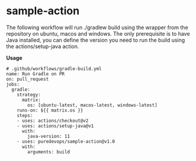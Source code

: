 # sample-action

The following workflow will run ./gradlew build using the wrapper from the repository on ubuntu, macos and windows. The only prerequisite is to have Java installed, you can define the version you need to run the build using the actions/setup-java action.

**Usage**
```
# .github/workflows/gradle-build.yml
name: Run Gradle on PR
on: pull_request
jobs:
  gradle:
    strategy:
      matrix:
        os: [ubuntu-latest, macos-latest, windows-latest]
    runs-on: ${{ matrix.os }}
    steps:
    - uses: actions/checkout@v2
    - uses: actions/setup-java@v1
      with:
        java-version: 11
    - uses: puredevops/sample-action@v1.0
      with:
        arguments: build
```
